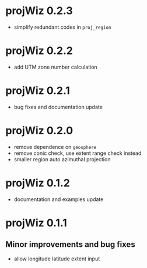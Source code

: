 # projWiz 0.2.3

- simplify redundant codes in `proj_region`

# projWiz 0.2.2
- add UTM zone number calculation

# projWiz 0.2.1
- bug fixes and documentation update

# projWiz 0.2.0
- remove dependence on `geosphere`
- remove conic check, use extent range check instead
- smaller region auto azimuthal projection

# projWiz 0.1.2

- documentation and examples update

# projWiz 0.1.1 

## Minor improvements and bug fixes

* allow longitude latitude extent input
